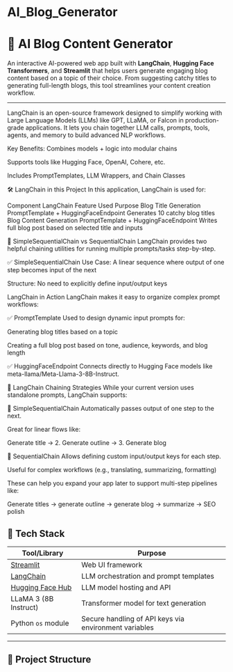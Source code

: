# AI_Blog_Generator

# 📝 AI Blog Content Generator

An interactive AI-powered web app built with **LangChain**, **Hugging Face Transformers**, and **Streamlit** that helps users generate engaging blog content based on a topic of their choice. From suggesting catchy titles to generating full-length blogs, this tool streamlines your content creation workflow.

---

LangChain is an open-source framework designed to simplify working with Large Language Models (LLMs) like GPT, LLaMA, or Falcon in production-grade applications. It lets you chain together LLM calls, prompts, tools, agents, and memory to build advanced NLP workflows.

Key Benefits:
Combines models + logic into modular chains

Supports tools like Hugging Face, OpenAI, Cohere, etc.

Includes PromptTemplates, LLM Wrappers, and Chain Classes

🛠️ LangChain in this Project
In this application, LangChain is used for:

Component	LangChain                 Feature Used	                          Purpose
Blog Title Generation	    PromptTemplate + HuggingFaceEndpoint	    Generates 10 catchy blog titles
Blog Content Generation	  PromptTemplate + HuggingFaceEndpoint	    Writes full blog post based on selected title and inputs

🔄 SimpleSequentialChain vs SequentialChain
LangChain provides two helpful chaining utilities for running multiple prompts/tasks step-by-step.

✅ SimpleSequentialChain
Use Case: A linear sequence where output of one step becomes input of the next

Structure: No need to explicitly define input/output keys

LangChain in Action
LangChain makes it easy to organize complex prompt workflows:

✅ PromptTemplate
Used to design dynamic input prompts for:

Generating blog titles based on a topic

Creating a full blog post based on tone, audience, keywords, and blog length

✅ HuggingFaceEndpoint
Connects directly to Hugging Face models like meta-llama/Meta-Llama-3-8B-Instruct.

🔄 LangChain Chaining Strategies
While your current version uses standalone prompts, LangChain supports:

🔁 SimpleSequentialChain
Automatically passes output of one step to the next.

Great for linear flows like:

Generate title → 2. Generate outline → 3. Generate blog

🔀 SequentialChain
Allows defining custom input/output keys for each step.

Useful for complex workflows (e.g., translating, summarizing, formatting)

These can help you expand your app later to support multi-step pipelines like:

Generate titles → generate outline → generate blog → summarize → SEO polish

## 🧠 Tech Stack

| Tool/Library       | Purpose                                           |
|--------------------|---------------------------------------------------|
| [Streamlit](https://streamlit.io/)        | Web UI framework                                  |
| [LangChain](https://www.langchain.com/)   | LLM orchestration and prompt templates             |
| [Hugging Face Hub](https://huggingface.co/) | LLM model hosting and API                         |
| LLaMA 3 (8B Instruct) | Transformer model for text generation               |
| Python `os` module  | Secure handling of API keys via environment variables |

---

## 📁 Project Structure

